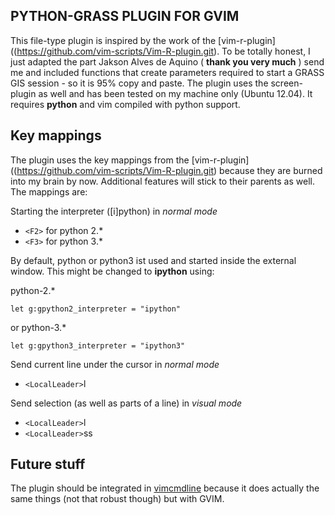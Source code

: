 ## PYTHON-GRASS PLUGIN FOR GVIM

This file-type plugin is inspired by the work of the
[vim-r-plugin]((https://github.com/vim-scripts/Vim-R-plugin.git). To be totally honest, I
just adapted the part Jakson Alves de Aquino ( __thank you very much__ ) send me and included
functions that create parameters required to start a GRASS GIS session - so it is 95% copy
and paste. The plugin uses the screen-plugin as well and has been tested on my machine
only (Ubuntu 12.04). It requires __python__ and vim compiled with python support.

## Key mappings

The plugin uses the key mappings from the
[vim-r-plugin]((https://github.com/vim-scripts/Vim-R-plugin.git) because they are burned
into my brain by now. Additional features will stick to their parents as well.
The mappings are:

Starting the interpreter ([i]python) in _normal mode_

* `<F2>` for python 2.*
* `<F3>` for python 3.*

By default, python or python3 ist used and started inside the external window. 
This might be changed to __ipython__ using:

python-2.*
```vim
let g:gpython2_interpreter = "ipython"
```
or  python-3.*
```vim
let g:gpython3_interpreter = "ipython3"
```

Send current line under the cursor in _normal mode_

* `<LocalLeader>`l 

Send selection (as well as parts of a line) in _visual mode_

* `<LocalLeader>`l
* `<LocalLeader>`ss

## Future stuff 
The plugin should be integrated in
[vimcmdline](https://github.com/jalvesaq/vimcmdline.git) because it does actually the same
things (not that robust though) but with GVIM.

